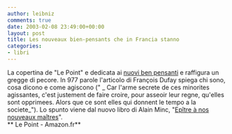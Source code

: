 ```yaml
---
author: leibniz
comments: true
date: 2003-02-08 23:49:00+00:00
layout: post
title: Les nouveaux bien-pensants che in Francia stanno
categories:
- libri
---
```



La copertina de "Le Point" e dedicata ai [nuovi ben pensanti](http://www.lepoint.fr/france/document.html?did=124808)  e raffigura un gregge di pecore. In 977 parole l'articolo di François Dufay spiega chi sono, cosa dicono e come agiscono (" _ Car l'arme secrete de ces minorites agissantes, c'est justement de faire croire, pour asseoir leur regne, qu'elles sont opprimees. Alors que ce sont elles qui donnent le tempo a la societe_"). Lo spunto viene dal nuovo libro di Alain Minc, "[Epître à nos nouveaux maîtres](http://www.amazon.fr/exec/obidos/ASIN/2246619815/402-5500017-7154502)".   
 ** Le Point - Amazon.fr**
